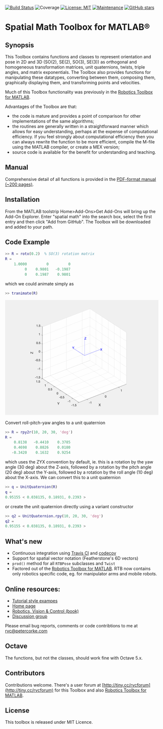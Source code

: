 
[![Build Status](https://travis-ci.com/petercorke/spatial-math.svg?branch=master)](https://travis-ci.com/petercorke/spatial-math)
![Coverage](https://codecov.io/gh/petercorke/spatial-math/branch/master/graph/badge.svg)
[![License: MIT](https://img.shields.io/badge/License-MIT-blue.svg)](https://opensource.org/licenses/MIT)
[![Maintenance](https://img.shields.io/badge/Maintained%3F-yes-green.svg)](https://GitHub.com/petercorke/robotics-toolbox-matlab/graphs/commit-activity)
[![GitHub stars](https://img.shields.io/github/stars/petercorke/spatial-math.svg?style=social&label=Star&maxAge=2592000)](https://GitHub.com/petercorke/robotics-toolbox-matlab/stargazers/)
 
# Spatial Math Toolbox for MATLAB&reg;

## Synopsis

This Toolbox contains functions and classes to represent orientation and pose in 2D and 3D (SO(2), SE(2), SO(3), SE(3)) as orthogonal and homogeneous transformation matrices, unit quaternions, twists, triple angles, and matrix exponentials. The Toolbox also provides functions for manipulating these datatypes, converting between them, composing them, graphically displaying them, and transforming points and velocities.

Much of this Toolbox functionality was previously in the [Robotics Toolbox for MATLAB](https://github.com/petercorke/robotics-toolbox-matlab).

Advantages of the Toolbox are that:

  * the code is mature and provides a point of comparison for other implementations of the same algorithms;
  * the routines are generally written in a straightforward manner which allows for easy understanding, perhaps at the expense of computational efficiency. If you feel strongly about computational efficiency then you can always rewrite the function to be more efficient, compile the M-file using the MATLAB compiler, or create a MEX version;
  * source code is available for the benefit for understanding and teaching.
  
## Manual

Comprehensive detail of all functions is provided in the [PDF-format manual (~200 pages)](https://github.com/petercorke/spatial-math/releases/download/untagged-a2f9c8b2bd21cca9fe39/spatialmath.pdf).

## Installation

From the MATLAB toolstrip Home>Add-Ons>Get Add-Ons will bring up the Add-On Explorer.  Enter "spatial math" into the search box, select the first entry and then click "Add from GitHub".  The Toolbox will be downloaded and added to your path.



## Code Example

```matlab
>> R = rotx(0.2)  % SO(3) rotation matrix
R =
    1.0000         0         0
         0    0.9801   -0.1987
         0    0.1987    0.9801
```

which we could animate simply as
```matlab
>> tranimate(R)
```

![animation from tranimate()](doc/figs/tranimate.gif)

Convert roll-pitch-yaw angles to a unit quaternion
```matlab
>> R = rpy2r(10, 20, 30, 'deg')
R =
    0.8138   -0.4410    0.3785
    0.4698    0.8826    0.0180
   -0.3420    0.1632    0.9254
```
which uses the ZYX convention by default, ie. this is a rotation by the yaw angle (30 deg) about the Z-axis, followed by a rotation by the pitch angle (20 deg) about the Y-axis, followed by a rotation by the roll angle (10 deg) about the X-axis.  We can convert this to a unit quaternion
```matlab
>> q = UnitQuaternion(R)
q = 
0.95155 < 0.038135, 0.18931, 0.2393 >
```
or create the unit quaternion directly using a variant constructor
```matlab
>> q2 = UnitQuaternion.rpy(10, 20, 30, 'deg')
q2 = 
0.95155 < 0.038135, 0.18931, 0.2393 >
```

## What's new

* Continuous integration using [Travis CI](travis-ci.com) and [codecov](codecov.io)
* Support for spatial vector notation (Featherstone's 6D vectors)
* `prod()` method for all `RTBPose` subclasses and `Twist`
* Factored out of the [Robotics Toolbox for MATLAB](https://github.com/petercorke/robotics-toolbox-matlab).  RTB now contains only robotics specific code, eg. for manipulator arms and mobile robots.

## Online resources:

* [Tutorial style exampes](https://github.com/petercorke/spatial-math/wiki)
* [Home page](http://www.petercorke.com)
* [Robotics, Vision & Control (book)](http://petercorke.com/wordpress/rvc)
* [Discussion group](http://groups.google.com/group/robotics-tool-box?hl=en)

Please email bug reports, comments or code contribtions to me at rvc@petercorke.com

## Octave

The functions, but not the classes, should work fine with Octave 5.x.

## Contributors

Contributions welcome.  There's a user forum at [http://tiny.cc/rvcforum](http://tiny.cc/rvcforum) for this Toolbox and also
[Robotics Toolbox for MATLAB](https://github.com/petercorke/robotics-toolbox-matlab).

## License

This toolbox is released under MIT Licence.
